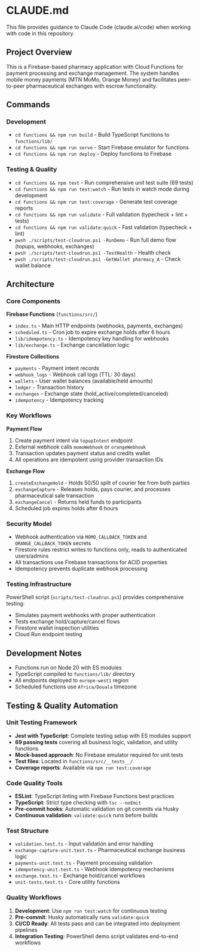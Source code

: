 # CLAUDE.md

This file provides guidance to Claude Code (claude.ai/code) when working with code in this repository.

## Project Overview

This is a Firebase-based pharmacy application with Cloud Functions for payment processing and exchange management. The system handles mobile money payments (MTN MoMo, Orange Money) and facilitates peer-to-peer pharmaceutical exchanges with escrow functionality.

## Commands

### Development
- `cd functions && npm run build` - Build TypeScript functions to `functions/lib/`
- `cd functions && npm run serve` - Start Firebase emulator for functions
- `cd functions && npm run deploy` - Deploy functions to Firebase

### Testing & Quality
- `cd functions && npm test` - Run comprehensive unit test suite (69 tests)
- `cd functions && npm run test:watch` - Run tests in watch mode during development
- `cd functions && npm run test:coverage` - Generate test coverage reports
- `cd functions && npm run validate` - Full validation (typecheck + lint + tests)
- `cd functions && npm run validate:quick` - Fast validation (typecheck + lint)
- `pwsh ./scripts/test-cloudrun.ps1 -RunDemo` - Run full demo flow (topups, webhooks, exchanges)
- `pwsh ./scripts/test-cloudrun.ps1 -TestHealth` - Health check
- `pwsh ./scripts/test-cloudrun.ps1 -GetWallet pharmacy_A` - Check wallet balance

## Architecture

### Core Components

**Firebase Functions** (`functions/src/`)
- `index.ts` - Main HTTP endpoints (webhooks, payments, exchanges)
- `scheduled.ts` - Cron job to expire exchange holds after 6 hours
- `lib/idempotency.ts` - Idempotency key handling for webhooks
- `lib/exchange.ts` - Exchange cancellation logic

**Firestore Collections**
- `payments` - Payment intent records
- `webhook_logs` - Webhook call logs (TTL: 30 days)
- `wallets` - User wallet balances (available/held amounts)
- `ledger` - Transaction history
- `exchanges` - Exchange state (hold_active/completed/canceled)
- `idempotency` - Idempotency tracking

### Key Workflows

**Payment Flow**
1. Create payment intent via `topupIntent` endpoint
2. External webhook calls `momoWebhook` or `orangeWebhook`
3. Transaction updates payment status and credits wallet
4. All operations are idempotent using provider transaction IDs

**Exchange Flow**
1. `createExchangeHold` - Holds 50/50 split of courier fee from both parties
2. `exchangeCapture` - Releases holds, pays courier, and processes pharmaceutical sale transaction
3. `exchangeCancel` - Returns held funds to participants
4. Scheduled job expires holds after 6 hours

### Security Model

- Webhook authentication via `MOMO_CALLBACK_TOKEN` and `ORANGE_CALLBACK_TOKEN` secrets
- Firestore rules restrict writes to functions only, reads to authenticated users/admins
- All transactions use Firebase transactions for ACID properties
- Idempotency prevents duplicate webhook processing

### Testing Infrastructure

PowerShell script (`scripts/test-cloudrun.ps1`) provides comprehensive testing:
- Simulates payment webhooks with proper authentication
- Tests exchange hold/capture/cancel flows
- Firestore wallet inspection utilities
- Cloud Run endpoint testing

## Development Notes

- Functions run on Node 20 with ES modules
- TypeScript compiled to `functions/lib/` directory
- All endpoints deployed to `europe-west1` region
- Scheduled functions use `Africa/Douala` timezone

## Testing & Quality Automation

### Unit Testing Framework
- **Jest with TypeScript**: Complete testing setup with ES modules support
- **69 passing tests** covering all business logic, validation, and utility functions
- **Mock-based approach**: No Firebase emulator required for unit tests
- **Test files**: Located in `functions/src/__tests__/`
- **Coverage reports**: Available via `npm run test:coverage`

### Code Quality Tools
- **ESLint**: TypeScript linting with Firebase Functions best practices
- **TypeScript**: Strict type checking with `tsc --noEmit`
- **Pre-commit hooks**: Automatic validation on git commits via Husky
- **Continuous validation**: `validate:quick` runs before builds

### Test Structure
- `validation.test.ts` - Input validation and error handling
- `exchange-capture-unit.test.ts` - Pharmaceutical exchange business logic  
- `payments-unit.test.ts` - Payment processing validation
- `idempotency-unit.test.ts` - Webhook idempotency mechanisms
- `exchange.test.ts` - Exchange hold/cancel workflows
- `unit-tests.test.ts` - Core utility functions

### Quality Workflows
1. **Development**: Use `npm run test:watch` for continuous testing
2. **Pre-commit**: Husky automatically runs `validate:quick` 
3. **CI/CD Ready**: All tests pass and can be integrated into deployment pipelines
4. **Integration Testing**: PowerShell demo script validates end-to-end workflows